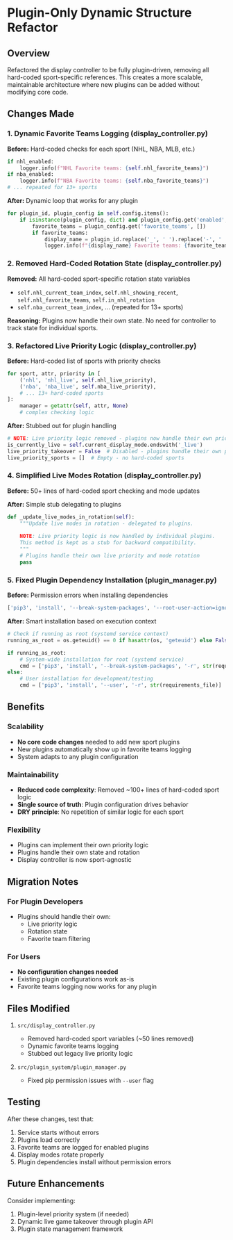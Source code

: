 # Plugin-Only Dynamic Structure Refactor

## Overview
Refactored the display controller to be fully plugin-driven, removing all hard-coded sport-specific references. This creates a more scalable, maintainable architecture where new plugins can be added without modifying core code.

## Changes Made

### 1. Dynamic Favorite Teams Logging (display_controller.py)
**Before:** Hard-coded checks for each sport (NHL, NBA, MLB, etc.)
```python
if nhl_enabled:
    logger.info(f"NHL Favorite teams: {self.nhl_favorite_teams}")
if nba_enabled:
    logger.info(f"NBA Favorite teams: {self.nba_favorite_teams}")
# ... repeated for 13+ sports
```

**After:** Dynamic loop that works for any plugin
```python
for plugin_id, plugin_config in self.config.items():
    if isinstance(plugin_config, dict) and plugin_config.get('enabled', False):
        favorite_teams = plugin_config.get('favorite_teams', [])
        if favorite_teams:
            display_name = plugin_id.replace('_', ' ').replace('-', ' ').title()
            logger.info(f"{display_name} Favorite teams: {favorite_teams}")
```

### 2. Removed Hard-Coded Rotation State (display_controller.py)
**Removed:** All hard-coded sport-specific rotation state variables
- `self.nhl_current_team_index`, `self.nhl_showing_recent`, `self.nhl_favorite_teams`, `self.in_nhl_rotation`
- `self.nba_current_team_index`, ... (repeated for 13+ sports)

**Reasoning:** Plugins now handle their own state. No need for controller to track state for individual sports.

### 3. Refactored Live Priority Logic (display_controller.py)
**Before:** Hard-coded list of sports with priority checks
```python
for sport, attr, priority in [
    ('nhl', 'nhl_live', self.nhl_live_priority),
    ('nba', 'nba_live', self.nba_live_priority),
    # ... 13+ hard-coded sports
]:
    manager = getattr(self, attr, None)
    # complex checking logic
```

**After:** Stubbed out for plugin handling
```python
# NOTE: Live priority logic removed - plugins now handle their own priority
is_currently_live = self.current_display_mode.endswith('_live')
live_priority_takeover = False  # Disabled - plugins handle their own priority
live_priority_sports = []  # Empty - no hard-coded sports
```

### 4. Simplified Live Modes Rotation (display_controller.py)
**Before:** 50+ lines of hard-coded sport checking and mode updates

**After:** Simple stub delegating to plugins
```python
def _update_live_modes_in_rotation(self):
    """Update live modes in rotation - delegated to plugins.
    
    NOTE: Live priority logic is now handled by individual plugins.
    This method is kept as a stub for backward compatibility.
    """
    # Plugins handle their own live priority and mode rotation
    pass
```

### 5. Fixed Plugin Dependency Installation (plugin_manager.py)
**Before:** Permission errors when installing dependencies
```python
['pip3', 'install', '--break-system-packages', '--root-user-action=ignore', '-r', str(requirements_file)]
```

**After:** Smart installation based on execution context
```python
# Check if running as root (systemd service context)
running_as_root = os.geteuid() == 0 if hasattr(os, 'geteuid') else False

if running_as_root:
    # System-wide installation for root (systemd service)
    cmd = ['pip3', 'install', '--break-system-packages', '-r', str(requirements_file)]
else:
    # User installation for development/testing
    cmd = ['pip3', 'install', '--user', '-r', str(requirements_file)]
```

## Benefits

### Scalability
- **No core code changes** needed to add new sport plugins
- New plugins automatically show up in favorite teams logging
- System adapts to any plugin configuration

### Maintainability
- **Reduced code complexity**: Removed ~100+ lines of hard-coded sport logic
- **Single source of truth**: Plugin configuration drives behavior
- **DRY principle**: No repetition of similar logic for each sport

### Flexibility
- Plugins can implement their own priority logic
- Plugins handle their own state and rotation
- Display controller is now sport-agnostic

## Migration Notes

### For Plugin Developers
- Plugins should handle their own:
  - Live priority logic
  - Rotation state
  - Favorite team filtering
  
### For Users
- **No configuration changes needed**
- Existing plugin configurations work as-is
- Favorite teams logging now works for any plugin

## Files Modified

1. `src/display_controller.py`
   - Removed hard-coded sport variables (~50 lines removed)
   - Dynamic favorite teams logging
   - Stubbed out legacy live priority logic
   
2. `src/plugin_system/plugin_manager.py`
   - Fixed pip permission issues with `--user` flag

## Testing

After these changes, test that:
1. Service starts without errors
2. Plugins load correctly
3. Favorite teams are logged for enabled plugins
4. Display modes rotate properly
5. Plugin dependencies install without permission errors

## Future Enhancements

Consider implementing:
1. Plugin-level priority system (if needed)
2. Dynamic live game takeover through plugin API
3. Plugin state management framework

